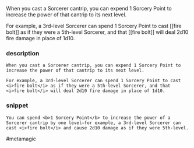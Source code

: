 When you cast a Sorcerer cantrip, you can expend 1 Sorcery Point to increase the power of that cantrip to its next level.

For example, a 3rd-level Sorcerer can spend 1 Sorcery Point to cast [[fire bolt]] as if they were a 5th-level Sorcerer, and that [[fire bolt]] will deal 2d10 fire damage in place of 1d10.
### description
```
When you cast a Sorcerer cantrip, you can expend 1 Sorcery Point to increase the power of that cantrip to its next level.

For example, a 3rd-level Sorcerer can spend 1 Sorcery Point to cast <i>fire bolt</i> as if they were a 5th-level Sorcerer, and that <i>fire bolt</i> will deal 2d10 fire damage in place of 1d10.
```

### snippet
```
You can spend <b>1 Sorcery Point</b> to increase the power of a Sorcerer cantrip by one level—for example, a 3rd-level Sorcerer can cast <i>fire bolt</i> and cause 2d10 damage as if they were 5th-level.
```

#metamagic
